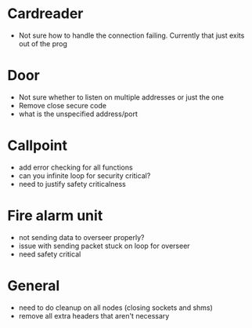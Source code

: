 # Cardreader
- Not sure how to handle the connection failing. Currently that just exits out of the prog

# Door
- Not sure whether to listen on multiple addresses or just the one
- Remove close secure code
- what is the unspecified address/port

# Callpoint
- add error checking for all functions
- can you infinite loop for security critical?
- need to justify safety criticalness

# Fire alarm unit
- not sending data to overseer properly?
- issue with sending packet stuck on loop for overseer
- need safety critical

# General
- need to do cleanup on all nodes (closing sockets and shms)
- remove all extra headers that aren't necessary